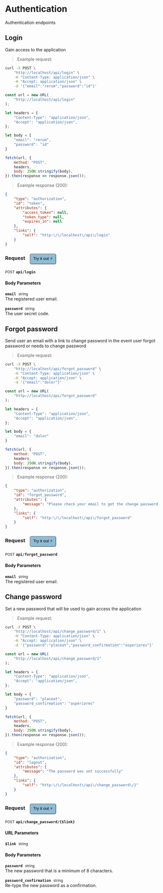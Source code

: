 # Authentication

Authentication endpoints

## Login


Gain access to the application

> Example request:

```bash
curl -X POST \
    "http://localhost/api/login" \
    -H "Content-Type: application/json" \
    -H "Accept: application/json" \
    -d '{"email":"rerum","password":"id"}'

```

```javascript
const url = new URL(
    "http://localhost/api/login"
);

let headers = {
    "Content-Type": "application/json",
    "Accept": "application/json",
};

let body = {
    "email": "rerum",
    "password": "id"
}

fetch(url, {
    method: "POST",
    headers,
    body: JSON.stringify(body),
}).then(response => response.json());
```


> Example response (200):

```json
{
    "type": "authorization",
    "id": "token",
    "attributes": {
        "access_token": null,
        "token_type": null,
        "expires_in": null
    },
    "links": {
        "self": "http:\/\/localhost\/api\/login"
    }
}
```
<div id="execution-results-POSTapi-login" hidden>
    <blockquote>Received response<span id="execution-response-status-POSTapi-login"></span>:</blockquote>
    <pre class="json"><code id="execution-response-content-POSTapi-login"></code></pre>
</div>
<div id="execution-error-POSTapi-login" hidden>
    <blockquote>Request failed with error:</blockquote>
    <pre><code id="execution-error-message-POSTapi-login"></code></pre>
</div>
<form id="form-POSTapi-login" data-method="POST" data-path="api/login" data-authed="0" data-hasfiles="0" data-headers='{"Content-Type":"application\/json","Accept":"application\/json"}' onsubmit="event.preventDefault(); executeTryOut('POSTapi-login', this);">
<h3>
    Request&nbsp;&nbsp;&nbsp;
        <button type="button" style="background-color: #8fbcd4; padding: 5px 10px; border-radius: 5px; border-width: thin;" id="btn-tryout-POSTapi-login" onclick="tryItOut('POSTapi-login');">Try it out ⚡</button>
    <button type="button" style="background-color: #c97a7e; padding: 5px 10px; border-radius: 5px; border-width: thin;" id="btn-canceltryout-POSTapi-login" onclick="cancelTryOut('POSTapi-login');" hidden>Cancel</button>&nbsp;&nbsp;
    <button type="submit" style="background-color: #6ac174; padding: 5px 10px; border-radius: 5px; border-width: thin;" id="btn-executetryout-POSTapi-login" hidden>Send Request 💥</button>
    </h3>
<p>
<small class="badge badge-black">POST</small>
 <b><code>api/login</code></b>
</p>
<h4 class="fancy-heading-panel"><b>Body Parameters</b></h4>
<p>
<b><code>email</code></b>&nbsp;&nbsp;<small>string</small>  &nbsp;
<input type="text" name="email" data-endpoint="POSTapi-login" data-component="body" required  hidden>
<br>
The registered user email.</p>
<p>
<b><code>password</code></b>&nbsp;&nbsp;<small>string</small>  &nbsp;
<input type="text" name="password" data-endpoint="POSTapi-login" data-component="body" required  hidden>
<br>
The user secret code.</p>

</form>


## Forgot password


Send user an email with a link to change password in the event user forgot password or needs to change password

> Example request:

```bash
curl -X POST \
    "http://localhost/api/forgot_password" \
    -H "Content-Type: application/json" \
    -H "Accept: application/json" \
    -d '{"email":"dolor"}'

```

```javascript
const url = new URL(
    "http://localhost/api/forgot_password"
);

let headers = {
    "Content-Type": "application/json",
    "Accept": "application/json",
};

let body = {
    "email": "dolor"
}

fetch(url, {
    method: "POST",
    headers,
    body: JSON.stringify(body),
}).then(response => response.json());
```


> Example response (200):

```json
{
    "type": "authorization",
    "id": "forgot_password",
    "attributes": {
        "message": "Please check your email to get the change password link"
    },
    "links": {
        "self": "http:\/\/localhost\/api\/forgot_password"
    }
}
```
<div id="execution-results-POSTapi-forgot_password" hidden>
    <blockquote>Received response<span id="execution-response-status-POSTapi-forgot_password"></span>:</blockquote>
    <pre class="json"><code id="execution-response-content-POSTapi-forgot_password"></code></pre>
</div>
<div id="execution-error-POSTapi-forgot_password" hidden>
    <blockquote>Request failed with error:</blockquote>
    <pre><code id="execution-error-message-POSTapi-forgot_password"></code></pre>
</div>
<form id="form-POSTapi-forgot_password" data-method="POST" data-path="api/forgot_password" data-authed="0" data-hasfiles="0" data-headers='{"Content-Type":"application\/json","Accept":"application\/json"}' onsubmit="event.preventDefault(); executeTryOut('POSTapi-forgot_password', this);">
<h3>
    Request&nbsp;&nbsp;&nbsp;
        <button type="button" style="background-color: #8fbcd4; padding: 5px 10px; border-radius: 5px; border-width: thin;" id="btn-tryout-POSTapi-forgot_password" onclick="tryItOut('POSTapi-forgot_password');">Try it out ⚡</button>
    <button type="button" style="background-color: #c97a7e; padding: 5px 10px; border-radius: 5px; border-width: thin;" id="btn-canceltryout-POSTapi-forgot_password" onclick="cancelTryOut('POSTapi-forgot_password');" hidden>Cancel</button>&nbsp;&nbsp;
    <button type="submit" style="background-color: #6ac174; padding: 5px 10px; border-radius: 5px; border-width: thin;" id="btn-executetryout-POSTapi-forgot_password" hidden>Send Request 💥</button>
    </h3>
<p>
<small class="badge badge-black">POST</small>
 <b><code>api/forgot_password</code></b>
</p>
<h4 class="fancy-heading-panel"><b>Body Parameters</b></h4>
<p>
<b><code>email</code></b>&nbsp;&nbsp;<small>string</small>  &nbsp;
<input type="text" name="email" data-endpoint="POSTapi-forgot_password" data-component="body" required  hidden>
<br>
The registered user email.</p>

</form>


## Change password


Set a new password that will be used to gain access the application

> Example request:

```bash
curl -X POST \
    "http://localhost/api/change_password/1" \
    -H "Content-Type: application/json" \
    -H "Accept: application/json" \
    -d '{"password":"placeat","password_confirmation":"asperiores"}'

```

```javascript
const url = new URL(
    "http://localhost/api/change_password/1"
);

let headers = {
    "Content-Type": "application/json",
    "Accept": "application/json",
};

let body = {
    "password": "placeat",
    "password_confirmation": "asperiores"
}

fetch(url, {
    method: "POST",
    headers,
    body: JSON.stringify(body),
}).then(response => response.json());
```


> Example response (200):

```json
{
    "type": "authorization",
    "id": "logout",
    "attributes": {
        "message": "The password was set successfully"
    },
    "links": {
        "self": "http:\/\/localhost\/api\/change_password\/1"
    }
}
```
<div id="execution-results-POSTapi-change_password--$link-" hidden>
    <blockquote>Received response<span id="execution-response-status-POSTapi-change_password--$link-"></span>:</blockquote>
    <pre class="json"><code id="execution-response-content-POSTapi-change_password--$link-"></code></pre>
</div>
<div id="execution-error-POSTapi-change_password--$link-" hidden>
    <blockquote>Request failed with error:</blockquote>
    <pre><code id="execution-error-message-POSTapi-change_password--$link-"></code></pre>
</div>
<form id="form-POSTapi-change_password--$link-" data-method="POST" data-path="api/change_password/{$link}" data-authed="0" data-hasfiles="0" data-headers='{"Content-Type":"application\/json","Accept":"application\/json"}' onsubmit="event.preventDefault(); executeTryOut('POSTapi-change_password--$link-', this);">
<h3>
    Request&nbsp;&nbsp;&nbsp;
        <button type="button" style="background-color: #8fbcd4; padding: 5px 10px; border-radius: 5px; border-width: thin;" id="btn-tryout-POSTapi-change_password--$link-" onclick="tryItOut('POSTapi-change_password--$link-');">Try it out ⚡</button>
    <button type="button" style="background-color: #c97a7e; padding: 5px 10px; border-radius: 5px; border-width: thin;" id="btn-canceltryout-POSTapi-change_password--$link-" onclick="cancelTryOut('POSTapi-change_password--$link-');" hidden>Cancel</button>&nbsp;&nbsp;
    <button type="submit" style="background-color: #6ac174; padding: 5px 10px; border-radius: 5px; border-width: thin;" id="btn-executetryout-POSTapi-change_password--$link-" hidden>Send Request 💥</button>
    </h3>
<p>
<small class="badge badge-black">POST</small>
 <b><code>api/change_password/{$link}</code></b>
</p>
<h4 class="fancy-heading-panel"><b>URL Parameters</b></h4>
<p>
<b><code>$link</code></b>&nbsp;&nbsp;<small>string</small>  &nbsp;
<input type="text" name="$link" data-endpoint="POSTapi-change_password--$link-" data-component="url" required  hidden>
<br>
</p>
<h4 class="fancy-heading-panel"><b>Body Parameters</b></h4>
<p>
<b><code>password</code></b>&nbsp;&nbsp;<small>string</small>  &nbsp;
<input type="text" name="password" data-endpoint="POSTapi-change_password--$link-" data-component="body" required  hidden>
<br>
The new password that is a minimum of 8 characters.</p>
<p>
<b><code>password_confirmation</code></b>&nbsp;&nbsp;<small>string</small>  &nbsp;
<input type="text" name="password_confirmation" data-endpoint="POSTapi-change_password--$link-" data-component="body" required  hidden>
<br>
Re-type the new password as a confirmation.</p>

</form>



